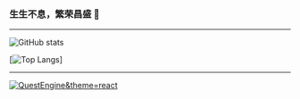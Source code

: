 ### 生生不息，繁荣昌盛 👋

***

![GitHub stats](https://github-readme-stats.vercel.app/api?username=inrhor&show_icons=true&theme=dracula)

[![Top Langs](https://github-readme-stats.vercel.app/api/top-langs/?username=anuraghazra&layout=compact)]

***

[![QuestEngine](https://github-readme-stats.vercel.app/api/pin/?username=inrhor&repo=QuestEngine)&theme=react](https://github.com/inrhor/QuestEngine)
